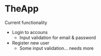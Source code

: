 # TheApp

Current functionality
- Login to accouns
  - Input validation for email & password
- Register new user
  - Some input validation... needs more
